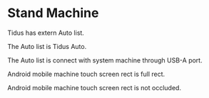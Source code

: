 # Stand Machine

Tidus has extern Auto list.

The Auto list is Tidus Auto.

The Auto list is connect with system machine through USB-A port.

Android mobile machine touch screen rect is full rect.

Android mobile machine touch screen rect is not occluded.